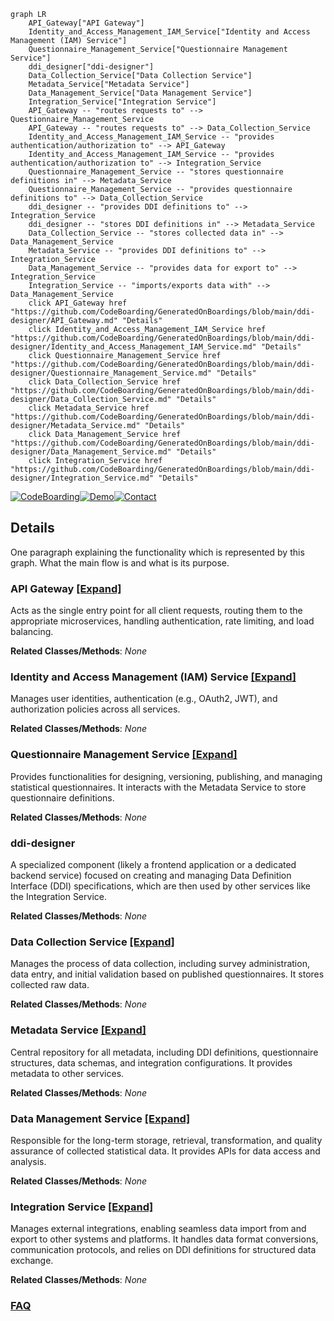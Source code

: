 ```mermaid
graph LR
    API_Gateway["API Gateway"]
    Identity_and_Access_Management_IAM_Service["Identity and Access Management (IAM) Service"]
    Questionnaire_Management_Service["Questionnaire Management Service"]
    ddi_designer["ddi-designer"]
    Data_Collection_Service["Data Collection Service"]
    Metadata_Service["Metadata Service"]
    Data_Management_Service["Data Management Service"]
    Integration_Service["Integration Service"]
    API_Gateway -- "routes requests to" --> Questionnaire_Management_Service
    API_Gateway -- "routes requests to" --> Data_Collection_Service
    Identity_and_Access_Management_IAM_Service -- "provides authentication/authorization to" --> API_Gateway
    Identity_and_Access_Management_IAM_Service -- "provides authentication/authorization to" --> Integration_Service
    Questionnaire_Management_Service -- "stores questionnaire definitions in" --> Metadata_Service
    Questionnaire_Management_Service -- "provides questionnaire definitions to" --> Data_Collection_Service
    ddi_designer -- "provides DDI definitions to" --> Integration_Service
    ddi_designer -- "stores DDI definitions in" --> Metadata_Service
    Data_Collection_Service -- "stores collected data in" --> Data_Management_Service
    Metadata_Service -- "provides DDI definitions to" --> Integration_Service
    Data_Management_Service -- "provides data for export to" --> Integration_Service
    Integration_Service -- "imports/exports data with" --> Data_Management_Service
    click API_Gateway href "https://github.com/CodeBoarding/GeneratedOnBoardings/blob/main/ddi-designer/API_Gateway.md" "Details"
    click Identity_and_Access_Management_IAM_Service href "https://github.com/CodeBoarding/GeneratedOnBoardings/blob/main/ddi-designer/Identity_and_Access_Management_IAM_Service.md" "Details"
    click Questionnaire_Management_Service href "https://github.com/CodeBoarding/GeneratedOnBoardings/blob/main/ddi-designer/Questionnaire_Management_Service.md" "Details"
    click Data_Collection_Service href "https://github.com/CodeBoarding/GeneratedOnBoardings/blob/main/ddi-designer/Data_Collection_Service.md" "Details"
    click Metadata_Service href "https://github.com/CodeBoarding/GeneratedOnBoardings/blob/main/ddi-designer/Metadata_Service.md" "Details"
    click Data_Management_Service href "https://github.com/CodeBoarding/GeneratedOnBoardings/blob/main/ddi-designer/Data_Management_Service.md" "Details"
    click Integration_Service href "https://github.com/CodeBoarding/GeneratedOnBoardings/blob/main/ddi-designer/Integration_Service.md" "Details"
```

[![CodeBoarding](https://img.shields.io/badge/Generated%20by-CodeBoarding-9cf?style=flat-square)](https://github.com/CodeBoarding/GeneratedOnBoardings)[![Demo](https://img.shields.io/badge/Try%20our-Demo-blue?style=flat-square)](https://www.codeboarding.org/demo)[![Contact](https://img.shields.io/badge/Contact%20us%20-%20contact@codeboarding.org-lightgrey?style=flat-square)](mailto:contact@codeboarding.org)

## Details

One paragraph explaining the functionality which is represented by this graph. What the main flow is and what is its purpose.

### API Gateway [[Expand]](./API_Gateway.md)
Acts as the single entry point for all client requests, routing them to the appropriate microservices, handling authentication, rate limiting, and load balancing.


**Related Classes/Methods**: _None_

### Identity and Access Management (IAM) Service [[Expand]](./Identity_and_Access_Management_IAM_Service.md)
Manages user identities, authentication (e.g., OAuth2, JWT), and authorization policies across all services.


**Related Classes/Methods**: _None_

### Questionnaire Management Service [[Expand]](./Questionnaire_Management_Service.md)
Provides functionalities for designing, versioning, publishing, and managing statistical questionnaires. It interacts with the Metadata Service to store questionnaire definitions.


**Related Classes/Methods**: _None_

### ddi-designer
A specialized component (likely a frontend application or a dedicated backend service) focused on creating and managing Data Definition Interface (DDI) specifications, which are then used by other services like the Integration Service.


**Related Classes/Methods**: _None_

### Data Collection Service [[Expand]](./Data_Collection_Service.md)
Manages the process of data collection, including survey administration, data entry, and initial validation based on published questionnaires. It stores collected raw data.


**Related Classes/Methods**: _None_

### Metadata Service [[Expand]](./Metadata_Service.md)
Central repository for all metadata, including DDI definitions, questionnaire structures, data schemas, and integration configurations. It provides metadata to other services.


**Related Classes/Methods**: _None_

### Data Management Service [[Expand]](./Data_Management_Service.md)
Responsible for the long-term storage, retrieval, transformation, and quality assurance of collected statistical data. It provides APIs for data access and analysis.


**Related Classes/Methods**: _None_

### Integration Service [[Expand]](./Integration_Service.md)
Manages external integrations, enabling seamless data import from and export to other systems and platforms. It handles data format conversions, communication protocols, and relies on DDI definitions for structured data exchange.


**Related Classes/Methods**: _None_



### [FAQ](https://github.com/CodeBoarding/GeneratedOnBoardings/tree/main?tab=readme-ov-file#faq)